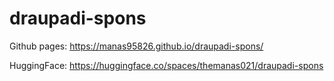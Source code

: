 # draupadi-spons


Github pages:
https://manas95826.github.io/draupadi-spons/

HuggingFace:
https://huggingface.co/spaces/themanas021/draupadi-spons
